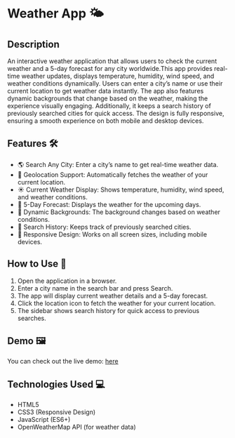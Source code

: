 
# Weather App 🌤️

## Description

An interactive weather application that allows users to check the current weather and a 5-day forecast for any city worldwide.This app provides real-time weather updates, displays temperature, humidity, wind speed, and weather conditions dynamically. Users can enter a city’s name or use their current location to get weather data instantly.
The app also features dynamic backgrounds that change based on the weather, making the experience visually engaging. Additionally, it keeps a search history of previously searched cities for quick access. The design is fully responsive, ensuring a smooth experience on both mobile and desktop devices.

## Features 🛠️
 - 🌎 Search Any City: Enter a city’s name to get real-time weather data.
 - 📍 Geolocation Support: Automatically fetches the weather of your current location.
 - ☀️ Current Weather Display: Shows temperature, humidity, wind speed, and weather conditions.
 - 📅 5-Day Forecast: Displays the weather for the upcoming days.
 - 🎨 Dynamic Backgrounds: The background changes based on weather conditions.
 - 📜 Search History: Keeps track of previously searched cities.
 - 📱 Responsive Design: Works on all screen sizes, including mobile devices.

## How to Use 🚀
 1. Open the application in a browser.
 2. Enter a city name in the search bar and press Search.
 3. The app will display current weather details and a 5-day forecast.
 4. Click the location icon to fetch the weather for your current location.
 5. The sidebar shows search history for quick access to previous searches.

## Demo 🖼️
You can check out the live demo:
 [here](https://samira313.github.io/Weather-App/)

## Technologies Used 💻
-  HTML5
-  CSS3 (Responsive Design)
-  JavaScript (ES6+)
-  OpenWeatherMap API (for weather data)


